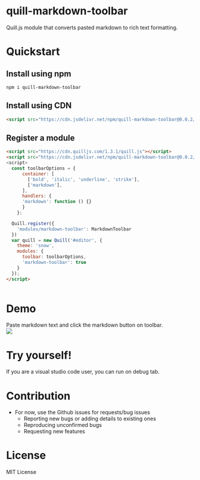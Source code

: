 # quill-markdown-toolbar
Quill.js module that converts pasted markdown to rich text formatting.

# Quickstart

## Install using npm

```shell
npm i quill-markdown-toolbar
```

## Install using CDN

```html
<script src="https://cdn.jsdelivr.net/npm/quill-markdown-toolbar@0.0.2/dist/markdownToolbar.min.js">
```

## Register a module
```html
<script src="https://cdn.quilljs.com/1.3.1/quill.js"></script>
<script src="https://cdn.jsdelivr.net/npm/quill-markdown-toolbar@0.0.2/dist/markdownToolbar.min.js">
<script>
  const toolbarOptions = {
      container: [
        ['bold', 'italic', 'underline', 'strike'],
        ['markdown'],
      ],
      handlers: {
      'markdown': function () {}
      }
    };

  Quill.register({
    'modules/markdown-toolbar': MarkdownToolbar
  })
  var quill = new Quill('#editor', {
    theme: 'snow',
    modules: {
      toolbar: toolbarOptions,
      'markdown-toolbar': true
    }
  });
</script>  
  
```

# Demo
Paste markdown text and click the markdown button on toolbar. <br>
![](https://media.giphy.com/media/YWoBHJ32QqTOFRQzue/giphy.gif)

# Try yourself!
If you are a visual studio code user, you can run on debug tab.

# Contribution
- For now, use the Github issues for requests/bug issues
  - Reporting new bugs or adding details to existing ones
  - Reproducing unconfirmed bugs
  - Requesting new features

# License
MIT License
